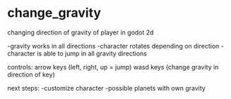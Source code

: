 # change_gravity
changing direction of gravity of player in godot 2d


-gravity works in all directions
-character rotates depending on direction
-character is able to jump in all gravity directions




controls:
arrow keys (left, right, up = jump)
wasd keys (change gravity in direction of key)


next steps:
-customize character
-possible planets with own gravity
